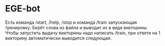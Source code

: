 # EGE-bot
Есть команда /start, /help, /stop и команда /train запускающая тренировку.
Берёт слова из файла и выводит их в виде викторины. 
Чтобы запустить выдачу викторины надо написать /train, при ответе на 1 викторину автоматически выводится следующая.

